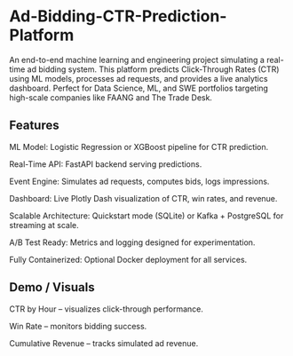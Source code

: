 # Ad-Bidding-CTR-Prediction-Platform

An end-to-end machine learning and engineering project simulating a real-time ad bidding system. This platform predicts Click-Through Rates (CTR) using ML models, processes ad requests, and provides a live analytics dashboard. Perfect for Data Science, ML, and SWE portfolios targeting high-scale companies like FAANG and The Trade Desk.

## Features

ML Model: Logistic Regression or XGBoost pipeline for CTR prediction.

Real-Time API: FastAPI backend serving predictions.

Event Engine: Simulates ad requests, computes bids, logs impressions.

Dashboard: Live Plotly Dash visualization of CTR, win rates, and revenue.

Scalable Architecture: Quickstart mode (SQLite) or Kafka + PostgreSQL for streaming at scale.

A/B Test Ready: Metrics and logging designed for experimentation.

Fully Containerized: Optional Docker deployment for all services.

## Demo / Visuals

CTR by Hour – visualizes click-through performance.

Win Rate – monitors bidding success.

Cumulative Revenue – tracks simulated ad revenue.
